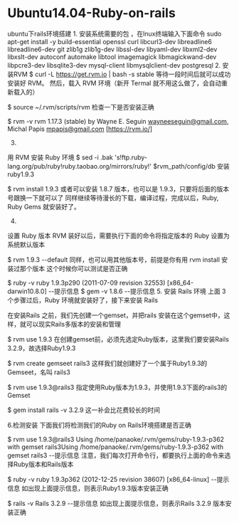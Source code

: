 # Ubuntu14.04-Ruby-on-rails
ubuntu下rails环境搭建
1.
安装系统需要的包 ，在lnux终端输入下面命令
sudo apt-get install -y build-essential openssl curl libcurl3-dev libreadline6 libreadline6-dev
 git zlib1g zlib1g-dev libssl-dev libyaml-dev libxml2-dev libxslt-dev autoconf automake libtool 
 imagemagick libmagickwand-dev libpcre3-dev libsqlite3-dev mysql-client libmysqlclient-dev postgresql
2.
安装RVM
$ curl -L https://get.rvm.io | bash -s stable
等待一段时间后就可以成功安装好 RVM。
然后，载入 RVM 环境（新开 Termal 就不用这么做了，会自动重新载入的）

$ source ~/.rvm/scripts/rvm
检查一下是否安装正确

$ rvm -v
rvm 1.17.3 (stable) by Wayne E. Seguin <wayneeseguin@gmail.com>, Michal Papis <mpapis@gmail.com> [https://rvm.io/]

3.
 用 RVM 安装 Ruby 环境
$ sed -i .bak 's!ftp.ruby-lang.org/pub/ruby!ruby.taobao.org/mirrors/ruby!' $rvm_path/config/db
安装ruby1.9.3

$ rvm install 1.9.3
或者可以安装 1.8.7 版本，也可以是 1.9.3，只要将后面的版本号跟换一下就可以了
同样继续等待漫长的下载，编译过程，完成以后，Ruby, Ruby Gems 就安装好了。

4.
设置 Ruby 版本
RVM 装好以后，需要执行下面的命令将指定版本的 Ruby 设置为系统默认版本

$ rvm 1.9.3 --default
同样，也可以用其他版本号，前提是你有用 rvm install 安装过那个版本
这个时候你可以测试是否正确

$ ruby -v
ruby 1.9.3p290 (2011-07-09 revision 32553) [x86_64-darwin10.8.0]  --提示信息
$ gem -v
1.8.6 --提示信息
5.
安装 Rails 环境
上面 3 个步骤过后，Ruby 环境就安装好了，接下来安装 Rails

在安装Rails 之前，我们先创建一个gemset，并把rails 安装在这个gemset中，这样，就可以现实Rails多版本的安装和管理

$ rvm use 1.9.3
 在创建gemset前，必须先选定Ruby版本，这里我们要安装Rails 3.2.9，故选择Ruby1.9.3

$ rvm create gemseet rails3
这样我们就创建好了一个属于Ruby1.9.3的Gemseet，名叫 rails3

$ rvm use 1.9.3@rails3
指定使用Ruby版本为1.9.3，并使用1.9.3下面的rails3的Gemset

$ gem install  rails -v 3.2.9
这一补会比花费较长的时间

6.检测安装
下面我们将检测我们的Ruby on Rails环境搭建是否正确

$ rvm use 1.9.3@rails3
Using /home/panaoke/.rvm/gems/ruby-1.9.3-p362 with gemset rails3Using /home/panaoke/.rvm/gems/ruby-1.9.3-p362 with gemset rails3 --提示信息
注意，我们每次打开命令行，都要执行上面的命令来选择Ruby版本和Rails版本

$ ruby -v
ruby 1.9.3p362 (2012-12-25 revision 38607) [x86_64-linux] --提示信息
如出现上面提示信息，则表示Ruby1.9.3版本安装正确

$ rails -v
Rails 3.2.9 --提示信息
如出现上面提示信息，则表示Rails 3.2.9 版本安装正确

